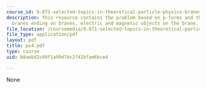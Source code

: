 ```yaml
---
course_id: 8-871-selected-topics-in-theoretical-particle-physics-branes-and-gauge-theory-dynamics-fall-2004
description: This resource contains the problem based on p-forms and their representations,
  branes ending on branes, electric and magnetic objects on the brane.
file_location: /coursemedia/8-871-selected-topics-in-theoretical-particle-physics-branes-and-gauge-theory-dynamics-fall-2004/b8aebd2c09f1a99d7dc2f41bfae6bce4_ps4.pdf
file_type: application/pdf
layout: pdf
title: ps4.pdf
type: course
uid: b8aebd2c09f1a99d7dc2f41bfae6bce4

---
```

None